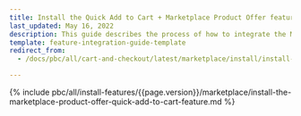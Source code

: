 ```yaml
---
title: Install the Quick Add to Cart + Marketplace Product Offer feature
last_updated: May 16, 2022
description: This guide describes the process of how to integrate the Marketplace Product Offer + Quick Add to Cart feature into a Spryker project.
template: feature-integration-guide-template
redirect_from:
  - /docs/pbc/all/cart-and-checkout/latest/marketplace/install/install-features/install-the-quick-add-to-cart-marketplace-product-offer-feature.html

---
```


{% include pbc/all/install-features/{{page.version}}/marketplace/install-the-marketplace-product-offer-quick-add-to-cart-feature.md %} <!-- To edit, see /_includes/pbc/all/install-features/202311.0/marketplace/install-the-marketplace-product-offer-quick-add-to-cart-feature.md -->
